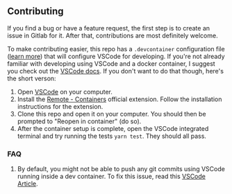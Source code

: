 ## Contributing

If you find a bug or have a feature request, the first step is to create an issue in Gitlab for it. After that, contributions are most definitely welcome.

To make contributing easier, this repo has a `.devcontainer` configuration file ([learn more](https://code.visualstudio.com/docs/remote/containers#_creating-a-devcontainerjson-file)) that will configure VSCode for developing. If you're not already familiar with developing using VSCode and a docker container, I suggest you check out the [VSCode docs](https://code.visualstudio.com/docs/remote/containers#_creating-a-devcontainerjson-file). If you don't want to do that though, here's the short verson:

1. Open [VSCode](https://code.visualstudio.com/) on your computer.
2. Install the [Remote - Containers](https://marketplace.visualstudio.com/items?itemName=ms-vscode-remote.remote-containers) official extension. Follow the installation instructions for the extension.
3. Clone this repo and open it on your computer. You should then be prompted to "Reopen in container" (do so).
4. After the container setup is complete, open the VSCode integrated terminal and try running the tests `yarn test`. They should all pass.

### FAQ

1. By default, you might not be able to push any git commits using VSCode running inside a dev container. To fix this issue, read this [VSCode Article](https://code.visualstudio.com/docs/remote/containers#_sharing-git-credentials-with-your-container).